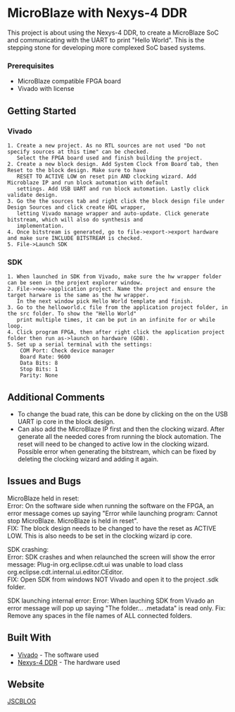 # MicroBlaze with Nexys-4 DDR

This project is about using the Nexys-4 DDR, to create a MicroBlaze SoC and communicating with the UART to print "Hello World". This is the stepping stone for developing more complexed SoC based systems.

### Prerequisites

* MicroBlaze compatible FPGA board
* Vivado with license

## Getting Started

### Vivado

```
1. Create a new project. As no RTL sources are not used "Do not specify sources at this time" can be checked.
   Select the FPGA board used and finish building the project.
2. Create a new block design. Add System Clock from Board tab, then Reset to the block design. Make sure to have 
   RESET TO ACTIVE LOW on reset pin AND clocking wizard. Add Microblaze IP and run block automation with default 
   settings. Add USB UART and run block automation. Lastly click validate design.
3. Go the the sources tab and right click the block design file under Design Sources and click create HDL wrapper,
   letting Vivado manage wrapper and auto-update. Click generate bitstream, which will also do synthesis and 
   implementation.
4. Once bitstream is generated, go to file->export->export hardware and make sure INCLUDE BITSTREAM is checked.
5. File->Launch SDK
```

### SDK

```
1. When launched in SDK from Vivado, make sure the hw wrapper folder can be seen in the projext explorer window.
2. File->new->application project. Name the project and ensure the target harware is the same as the hw wrapper.
   In the next window pick Hello World template and finish.
3. Go to the helloworld.c file from the application project folder, in the src folder. To show the "Hello World" 
   print multiple times, it can be put in an infinite for or while loop.
4. Click program FPGA, then after right click the application project folder then run as->launch on hardware (GDB).
5. Set up a serial terminal with the settings:
	COM Port: Check device manager
	Board Rate: 9600
	Data Bits: 8
	Stop Bits: 1
	Parity: None
```



## Additional Comments

- To change the buad rate, this can be done by clicking on the on the USB UART ip core in the block design.
- Can also add the MicroBlaze IP first and then the clocking wizard. After generate all the needed cores from running the block automation. The reset will need to be changed to active low in the clocking wizard. Possible error when generating the bitstream, which can be fixed by deleting the clocking wizard and adding it again.

## Issues and Bugs

MicroBlaze held in reset:  
Error: On the software side when running the software on the FPGA, an error message comes up saying "Error while launching program: 	   Cannot stop MicroBlaze. MicroBlaze is held in reset".  
FIX: The block design needs to be changed to have the reset as ACTIVE LOW. This is also needs to be set in the clocking wizard ip core. 
  
SDK crashing: <br/>
Error: SDK crashes and when relaunched the screen will show the error message: Plug-in org.eclipse.cdt.ui was unable to load class     	      org.eclipse.cdt.internal.ui.editor.CEditor. <br/>
FIX: Open SDK from windows NOT Vivado and open it to the project .sdk folder.

SDK launching internal error:
Error: When lauching SDK from Vivado an error message will pop up saying "The folder... .metadata" is read only.
Fix: Remove any spaces in the file names of ALL connected folders.

## Built With

* [Vivado](https://www.xilinx.com/products/design-tools/vivado.html) - The software used
* [Nexys-4 DDR](https://store.digilentinc.com/nexys-4-artix-7-fpga-trainer-board-limited-time-see-nexys4-ddr/) - The hardware used

## Website

[JSCBLOG](http://jscblog.com/)



